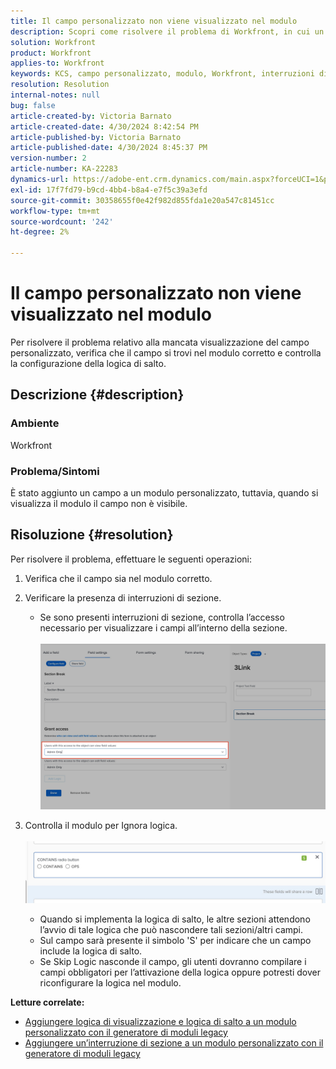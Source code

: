 ```yaml
---
title: Il campo personalizzato non viene visualizzato nel modulo
description: Scopri come risolvere il problema di Workfront, in cui un campo è stato aggiunto a un modulo personalizzato ma non viene visualizzato.
solution: Workfront
product: Workfront
applies-to: Workfront
keywords: KCS, campo personalizzato, modulo, Workfront, interruzioni di sezione, generatore di moduli, logica di salto
resolution: Resolution
internal-notes: null
bug: false
article-created-by: Victoria Barnato
article-created-date: 4/30/2024 8:42:54 PM
article-published-by: Victoria Barnato
article-published-date: 4/30/2024 8:45:37 PM
version-number: 2
article-number: KA-22283
dynamics-url: https://adobe-ent.crm.dynamics.com/main.aspx?forceUCI=1&pagetype=entityrecord&etn=knowledgearticle&id=bbd17c36-3207-ef11-9f8a-6045bd0a08d9
exl-id: 17f7fd79-b9cd-4bb4-b8a4-e7f5c39a3efd
source-git-commit: 30358655f0e42f982d855fda1e20a547c81451cc
workflow-type: tm+mt
source-wordcount: '242'
ht-degree: 2%

---
```


# Il campo personalizzato non viene visualizzato nel modulo


Per risolvere il problema relativo alla mancata visualizzazione del campo personalizzato, verifica che il campo si trovi nel modulo corretto e controlla la configurazione della logica di salto.

## Descrizione {#description}


### <b>Ambiente</b>

Workfront

### <b>Problema/Sintomi</b>

È stato aggiunto un campo a un modulo personalizzato, tuttavia, quando si visualizza il modulo il campo non è visibile.


## Risoluzione {#resolution}


Per risolvere il problema, effettuare le seguenti operazioni:

1. Verifica che il campo sia nel modulo corretto.
2. Verificare la presenza di interruzioni di sezione.

   - Se sono presenti interruzioni di sezione, controlla l’accesso necessario per visualizzare i campi all’interno della sezione.                     ![](assets/f585c275-ad15-ee11-8f6e-6045bd006793.png)
3. Controlla il modulo per Ignora logica.                                                                                                                                               ![](assets/6067dbce-ad15-ee11-8f6e-6045bd006793.png)
   - Quando si implementa la logica di salto, le altre sezioni attendono l’avvio di tale logica che può nascondere tali sezioni/altri campi.
   - Sul campo sarà presente il simbolo &#39;S&#39; per indicare che un campo include la logica di salto.
   - Se Skip Logic nasconde il campo, gli utenti dovranno compilare i campi obbligatori per l’attivazione della logica oppure potresti dover riconfigurare la logica nel modulo.


<b>Letture correlate:</b>

- [Aggiungere logica di visualizzazione e logica di salto a un modulo personalizzato con il generatore di moduli legacy](https://experienceleague.adobe.com/docs/workfront/using/administration-and-setup/customize/custom-forms/custom-form-builder/use-the-custom-form-builder/display-or-skip-logic-custom-form.html)
- [Aggiungere un’interruzione di sezione a un modulo personalizzato con il generatore di moduli legacy](https://experienceleague.adobe.com/docs/workfront/using/administration-and-setup/customize/custom-forms/custom-form-builder/use-the-custom-form-builder/add-a-section-break-to-a-custom-form.htm)
